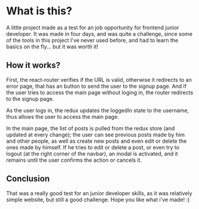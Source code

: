 # What is this?

A little project made as a test for an job opportunity for frontend junior developer. It was made in four days, and was quite a challenge, since some of the tools in this project I've never used before, and had to learn the basics on the fly... but it was worth it!

## How it works?

First, the react-router verifies if the URL is valid, otherwise it redirects to an error page, that has an button to send the user to the signup page.
And if the user tries to access the main page without loging in, the router redirects to the signup page.

As the user logs in, the redux updates the loggedIn state to the username, thus allows the user to access the main page.

In the main page, the list of posts is pulled from the redux store (and updated at every change); the user can see previous posts made by him and other people, as well as create new posts and even edit or delete the ones made by himself. If he tries to edit or delete a post, or even try to logout (at the right corner of the navbar), an modal is activated, and it remains until the user confirms the action or cancels it.

## Conclusion

That was a really good test for an junior developer skills, as it was relatively simple website, but still a good challenge. Hope you like what i've made! :)
